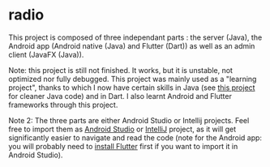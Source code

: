 # radio

This project is composed of three independant parts : the server (Java), the Android app (Android native (Java) and Flutter (Dart)) as well as an admin client (JavaFX (Java)).

Note: this project is still not finished. It works, but it is unstable, not optimized nor fully debugged. This project was mainly used as a "learning project", thanks to which I now have certain skills in Java (see [this project](https://github.com/lvcv4y/data_blockchain/tree/dev) for cleaner Java code) and in Dart. I also learnt Android and Flutter frameworks through this project.

Note 2: The three parts are either Android Studio or Intellij projects. Feel free to import them as [Android Studio](https://maxrohde.com/2014/08/18/import-github-project-to-android-studio/) or [IntelliJ](https://treehozz.com/how-do-i-import-a-project-from-github-to-intellij) project, as it will get significantly easier to navigate and read the code (note for the Android app: you will probably need to [install Flutter](https://docs.flutter.dev/get-started/install) first if you want to import it in Android Studio).

